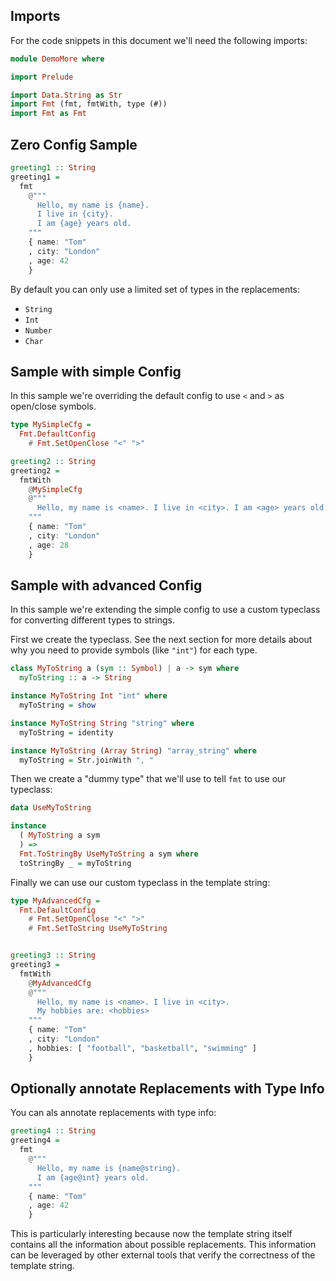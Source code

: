 ## Imports

For the code snippets in this document we'll need the following imports:


```hs
module DemoMore where

import Prelude

import Data.String as Str
import Fmt (fmt, fmtWith, type (#))
import Fmt as Fmt
```

## Zero Config Sample


```hs
greeting1 :: String
greeting1 =
  fmt
    @"""
      Hello, my name is {name}.
      I live in {city}.
      I am {age} years old.
    """
    { name: "Tom"
    , city: "London"
    , age: 42
    }
```

By default you can only use a limited set of types in the replacements:
  - `String`
  - `Int`
  - `Number`
  - `Char`


## Sample with simple Config

In this sample we're overriding the default config to use `<` and `>` as
open/close symbols.


```hs
type MySimpleCfg =
  Fmt.DefaultConfig
    # Fmt.SetOpenClose "<" ">"

greeting2 :: String
greeting2 =
  fmtWith
    @MySimpleCfg
    @"""
      Hello, my name is <name>. I live in <city>. I am <age> years old.
    """
    { name: "Tom"
    , city: "London"
    , age: 28
    }
```

## Sample with advanced Config

In this sample we're extending the simple config to use a custom typeclass
for converting different types to strings.

First we create the typeclass. See the next section for more details about
why you need to provide symbols (like `"int"`) for each type.


```hs
class MyToString a (sym :: Symbol) | a -> sym where
  myToString :: a -> String

instance MyToString Int "int" where
  myToString = show

instance MyToString String "string" where
  myToString = identity

instance MyToString (Array String) "array_string" where
  myToString = Str.joinWith ", "
```

Then we create a "dummy type" that we'll use to tell `fmt` to use our typeclass:


```hs
data UseMyToString

instance
  ( MyToString a sym
  ) =>
  Fmt.ToStringBy UseMyToString a sym where
  toStringBy _ = myToString
```

Finally we can use our custom typeclass in the template string:


```hs
type MyAdvancedCfg =
  Fmt.DefaultConfig
    # Fmt.SetOpenClose "<" ">"
    # Fmt.SetToString UseMyToString


greeting3 :: String
greeting3 =
  fmtWith
    @MyAdvancedCfg
    @"""
      Hello, my name is <name>. I live in <city>.
      My hobbies are: <hobbies>
    """
    { name: "Tom"
    , city: "London"
    , hobbies: [ "football", "basketball", "swimming" ]
    }
```

## Optionally annotate Replacements with Type Info

You can als annotate replacements with type info:


```hs
greeting4 :: String
greeting4 =
  fmt
    @"""
      Hello, my name is {name@string}.
      I am {age@int} years old.
    """
    { name: "Tom"
    , age: 42
    }
```

This is particularly interesting because now the template string itself
contains all the information about possible replacements.
This information can be leveraged by other external tools
that verify the correctness of the template string.
